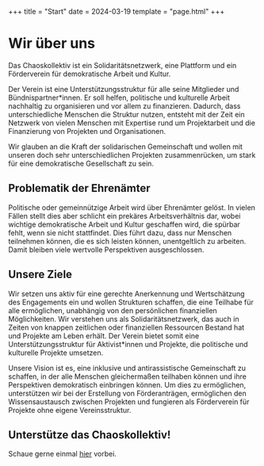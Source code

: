 +++
title = "Start"
date = 2024-03-19
template = "page.html"
+++

# Wir über uns

Das Chaoskollektiv ist ein Solidaritätsnetzwerk, eine Plattform und ein Förderverein für demokratische Arbeit und Kultur.

Der Verein ist eine Unterstützungsstruktur für alle seine Mitglieder und Bündnispartner*innen. Er soll helfen, politische und kulturelle Arbeit nachhaltig zu organisieren und vor allem zu finanzieren. Dadurch, dass unterschiedliche Menschen die Struktur nutzen, entsteht mit der Zeit ein Netzwerk von vielen Menschen mit Expertise rund um Projektarbeit und die Finanzierung von Projekten und Organisationen.

Wir glauben an die Kraft der solidarischen Gemeinschaft und wollen mit unseren doch sehr unterschiedlichen Projekten zusammenrücken, um stark für eine demokratische Gesellschaft zu sein.

## Problematik der Ehrenämter

Politische oder gemeinnützige Arbeit wird über Ehrenämter gelöst. In vielen Fällen stellt dies aber schlicht ein prekäres Arbeitsverhältnis dar, wobei wichtige demokratische Arbeit und Kultur geschaffen wird, die spürbar fehlt, wenn sie nicht stattfindet. Dies führt dazu, dass nur Menschen teilnehmen können, die es sich leisten können, unentgeltlich zu arbeiten. Damit bleiben viele wertvolle Perspektiven ausgeschlossen.

## Unsere Ziele

Wir setzen uns aktiv für eine gerechte Anerkennung und Wertschätzung des Engagements ein und wollen Strukturen schaffen, die eine Teilhabe für alle ermöglichen, unabhängig von den persönlichen finanziellen Möglichkeiten. Wir verstehen uns als Solidaritätsnetzwerk, das auch in Zeiten von knappen zeitlichen oder finanziellen Ressourcen Bestand hat und Projekte am Leben erhält. Der Verein bietet somit eine Unterstützungsstruktur für Aktivist*innen und Projekte, die politische und kulturelle Projekte umsetzen.

Unsere Vision ist es, eine inklusive und antirassistische Gemeinschaft zu schaffen, in der alle Menschen gleichermaßen teilhaben können und ihre Perspektiven demokratisch einbringen können. Um dies zu ermöglichen, unterstützen wir bei der Erstellung von Förderanträgen, ermöglichen den Wissensaustausch zwischen Projekten und fungieren als Förderverein für Projekte ohne eigene Vereinsstruktur.

## Unterstütze das Chaoskollektiv!

Schaue gerne einmal [hier](/support) vorbei.
